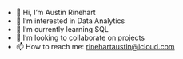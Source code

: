 - 👋 Hi, I’m Austin Rinehart 
- 👀 I’m interested in Data Analytics 
- 🌱 I’m currently learning SQL 
- 💞️ I’m looking to collaborate on projects 
- 📫 How to reach me: rinehartaustin@icloud.com

<!---
David243045/David243045 is a ✨ special ✨ repository because its `README.md` (this file) appears on your GitHub profile.
You can click the Preview link to take a look at your changes.
--->
